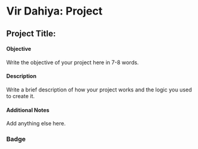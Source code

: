 # Vir Dahiya: Project
## Project Title:
#### Objective
Write the objective of your project here in 7-8 words.
#### Description
Write a brief description of how your project works and the logic you used to create it.
#### Additional Notes
Add anything else here.
### Badge